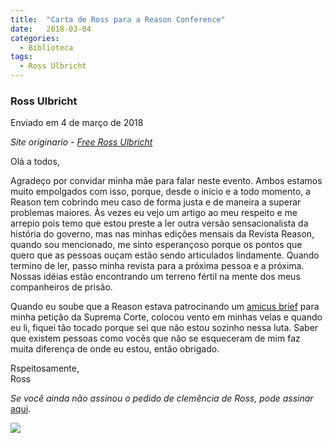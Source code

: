 ```yaml
---
title:  "Carta de Ross para a Reason Conference"
date:   2018-03-04
categories:
  - Biblioteca
tags:
  - Ross Ulbricht
---
```



### Ross Ulbricht 

Enviado em 4 de março de 2018


_Site originario - [Free Ross Ulbricht](https://freeross.org/reason-letter-2018/)_

Olá a todos,

Agradeço por convidar minha mãe para falar neste evento. Ambos estamos muito empolgados com isso, porque, desde o início e a todo momento, a Reason tem cobrindo meu caso de forma justa e de maneira a superar problemas maiores. Às vezes eu vejo um artigo ao meu respeito e me arrepio pois temo que estou preste a ler outra versão sensacionalista da história do governo, mas nas minhas edições mensais da Revista Reason, quando sou mencionado, me sinto esperançoso porque os pontos que quero que as pessoas ouçam estão sendo articulados lindamente. Quando termino de ler, passo minha revista para a próxima pessoa e a próxima. Nossas idéias estão encontrando um terreno fértil na mente dos meus companheiros de prisão.

Quando eu soube que a Reason estava patrocinando um [amicus brief](http://publichealthlawcenter.org/amicus-briefs) para minha petição da Suprema Corte, colocou vento em minhas velas e quando eu li, fiquei tão tocado porque sei que não estou sozinho nessa luta. Saber que existem pessoas como vocês que não se esqueceram de mim faz muita diferença de onde eu estou, então obrigado.

Rspeitosamente,  
Ross

_Se você ainda não assinou o pedido de clemência de Ross, pode assinar_ [aqui](https://www.change.org/p/freerosspetition-we-seek-potus-s-clemency-for-ross-ulbricht-serving-double-life-for-a-website-realdonaldtrump-free-ross).

![](../pages/img/Reason_Conference_Letter_2018.jpeg)
